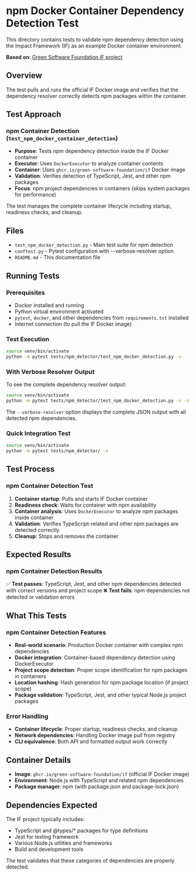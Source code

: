 # npm Docker Container Dependency Detection Test

This directory contains tests to validate npm dependency detection using the Impact Framework (IF) as an example Docker container environment.

**Based on**: [Green Software Foundation IF project](https://github.com/Green-Software-Foundation/if)

## Overview

The test pulls and runs the official IF Docker image and verifies that the dependency resolver correctly detects npm packages within the container.

## Test Approach

### npm Container Detection (`test_npm_docker_container_detection`)

- **Purpose**: Tests npm dependency detection inside the IF Docker container
- **Executor**: Uses `DockerExecutor` to analyze container contents
- **Container**: Uses `ghcr.io/green-software-foundation/if` Docker image
- **Validation**: Verifies detection of TypeScript, Jest, and other npm packages
- **Focus**: npm project dependencies in containers (skips system packages for performance)

The test manages the complete container lifecycle including startup, readiness checks, and cleanup.

## Files

- `test_npm_docker_detection.py` - Main test suite for npm detection
- `conftest.py` - Pytest configuration with --verbose-resolver option
- `README.md` - This documentation file

## Running Tests

### Prerequisites

- Docker installed and running
- Python virtual environment activated
- `pytest`, `docker`, and other dependencies from `requirements.txt` installed
- Internet connection (to pull the IF Docker image)

### Test Execution

```bash
source venv/bin/activate
python -m pytest tests/npm_detector/test_npm_docker_detection.py -v
```

### With Verbose Resolver Output

To see the complete dependency resolver output:

```bash
source venv/bin/activate
python -m pytest tests/npm_detector/test_npm_docker_detection.py -v -s --verbose-resolver
```

The `--verbose-resolver` option displays the complete JSON output with all detected npm dependencies.

### Quick Integration Test

```bash
source venv/bin/activate
python -m pytest tests/npm_detector/ -v
```

## Test Process

### npm Container Detection Test

1. **Container startup**: Pulls and starts IF Docker container
2. **Readiness check**: Waits for container with npm availability
3. **Container analysis**: Uses `DockerExecutor` to analyze npm packages inside container
4. **Validation**: Verifies TypeScript-related and other npm packages are detected correctly
5. **Cleanup**: Stops and removes the container

## Expected Results

### npm Container Detection Results

✅ **Test passes**: TypeScript, Jest, and other npm dependencies detected with correct versions and project scope
❌ **Test fails**: npm dependencies not detected or validation errors

## What This Tests

### npm Container Detection Features

- **Real-world scenario**: Production Docker container with complex npm dependencies
- **Docker integration**: Container-based dependency detection using DockerExecutor
- **Project scope detection**: Proper scope identification for npm packages in containers
- **Location hashing**: Hash generation for npm package location (if project scope)
- **Package validation**: TypeScript, Jest, and other typical Node.js project packages

### Error Handling

- **Container lifecycle**: Proper startup, readiness checks, and cleanup
- **Network dependencies**: Handling Docker image pull from registry
- **CLI equivalence**: Both API and formatted output work correctly

## Container Details

- **Image**: `ghcr.io/green-software-foundation/if` (official IF Docker image)
- **Environment**: Node.js with TypeScript and related npm dependencies
- **Package manager**: npm (with package.json and package-lock.json)

## Dependencies Expected

The IF project typically includes:

- TypeScript and @types/* packages for type definitions
- Jest for testing framework
- Various Node.js utilities and frameworks
- Build and development tools

The test validates that these categories of dependencies are properly detected.
